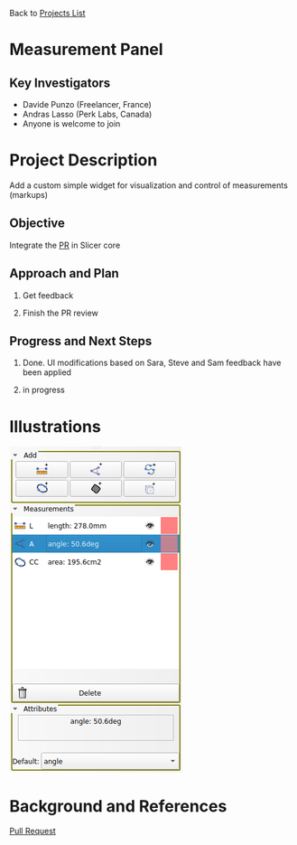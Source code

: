 Back to [Projects List](../../README.md#ProjectsList)

# Measurement Panel

## Key Investigators

- Davide Punzo (Freelancer, France) 
- Andras Lasso (Perk Labs, Canada)
- Anyone is welcome to join

# Project Description

Add a custom simple widget for visualization and control of measurements (markups)

## Objective

Integrate the [PR](https://github.com/Slicer/Slicer/pull/6662) in Slicer core

## Approach and Plan

1) Get feedback

2) Finish the PR review

## Progress and Next Steps

1) Done. UI modifications based on Sara, Steve and Sam feedback have been applied

2) in progress

# Illustrations
<img alt="Panel" src="simpleMeasurementPanel.png"/>

# Background and References
[Pull Request](https://github.com/Slicer/Slicer/pull/6662)
